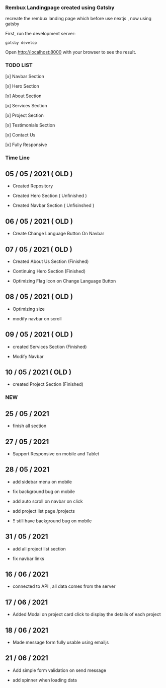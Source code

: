 ### Rembux Landingpage created using Gatsby

recreate the rembux landing page which before use nextjs , now using gatsby

First, run the development server:

```
gatsby develop
```

Open [http://localhost:8000](http://localhost:8000) with your browser to see the result.

### TODO LIST

[x] Navbar Section

[x] Hero Section

[x] About Section

[x] Services Section

[x] Project Section

[x] Testimonials Section

[x] Contact Us

[x] Fully Responsive

### Time Line

## 05 / 05 / 2021 ( OLD )

- Created Repository

- Created Hero Section ( Unfinished )

- Created Navbar Section ( Unfisinshed )

## 06 / 05 / 2021 ( OLD )

- Create Change Language Button On Navbar

## 07 / 05 / 2021 ( OLD )

- Created About Us Section (Finished)

- Continuing Hero Section (Finished)

- Optimizing Flag Icon on Change Language Button

## 08 / 05 / 2021 ( OLD )

- Optimizing size

- modify navbar on scroll

## 09 / 05 / 2021 ( OLD )

- created Services Section (Finished)

- Modify Navbar

## 10 / 05 / 2021 ( OLD )

- created Project Section (Finished)

### NEW

## 25 / 05 / 2021

- finish all section

## 27 / 05 / 2021

- Support Responsive on mobile and Tablet

## 28 / 05 / 2021

- add sidebar menu on mobile

- fix background bug on mobile

- add auto scroll on navbar on click

- add project list page /projects

- !! still have background bug on mobile

## 31 / 05 / 2021

- add all project list section

- fix navbar links

## 16 / 06 / 2021

- connected to API , all data comes from the server

## 17 / 06 / 2021

- Added Modal on project card click to display the details of each project

## 18 / 06 / 2021

- Made message form fully usable using emailjs

## 21 / 06 / 2021

- Add simple form validation on send message

- add spinner when loading data
